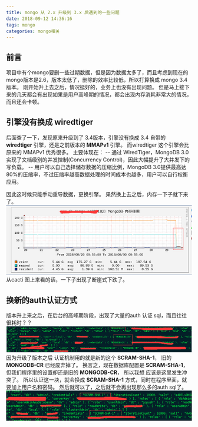 ```yaml
---
title: mongo 从 2.x 升级到 3.x 后遇到的一些问题
date: 2018-09-12 14:36:16
tags: mongo
categories: mongo相关
---
```

## 前言
项目中有个mongo要删一些过期数据，但是因为数据太多了，而且考虑到现在的mongo版本是2.6，版本太低了，删除的效率比较低，所以打算换成 mongo 3.4 版本。
刚开始升上去之后，情况挺好的，业务上也没有出现问题。 但是马上接下来的几天都会有出现如果是用户高峰期的情况，都会出现内存消耗非常大的情况，而且还会卡顿。
<!--more-->
## 引擎没有换成 wiredtiger
后面查了一下，发现原来升级到了 3.4版本，引擎没有换成 3.4 自带的 **wiredtiger** 引擎，还是之前版本的 **MMAPv1** 引擎。 而wiredtiger 这个引擎会比原来的  MMAPv1 优秀很多。 
主要体现在：
-- 通过 WiredTiger，MongoDB 3.0 实现了文档级别的并发控制(Concurrency Control)，因此大幅提升了大并发下的写负载。
-- 用户可以自己选择储存数据的压缩比例，MongoDB 3.0提供最高达80%的压缩率，不过压缩率越高数据处理的时间成本也越多，用户可以自行权衡应用。

因此这时候只能手动重导数据，更换引擎。 果然换上去之后，内存一下子就下来了。
![1](mongo-update-version3/1.png)
从cacti 图上来看的话，一下子出现了断崖式下跌了。
## 换新的auth认证方式
版本升上来之后，在后台的高峰期阶段，出现了大量的auth 认证 sql，而且往往很耗时？？
![1](mongo-update-version3/2.png)
因为升级了版本之后 认证机制用的就是新的这个 **SCRAM-SHA-1**， 旧的 **MONGODB-CR** 已经废弃掉了。 换言之，现在数据库配置是 **SCRAM-SHA-1**， 但我们程序里的设置却还是旧的 **MONGODB-CR**， 所以我想 应该是这里发生冲突了。
所以认证这一块，就会换成 **SCRAM-SHA-1** 方式，同时在程序里面，就要加上用户名和密码。 然后就可以了，之后就不会再出现那么多的auth sql了。
![1](mongo-update-version3/3.png)







